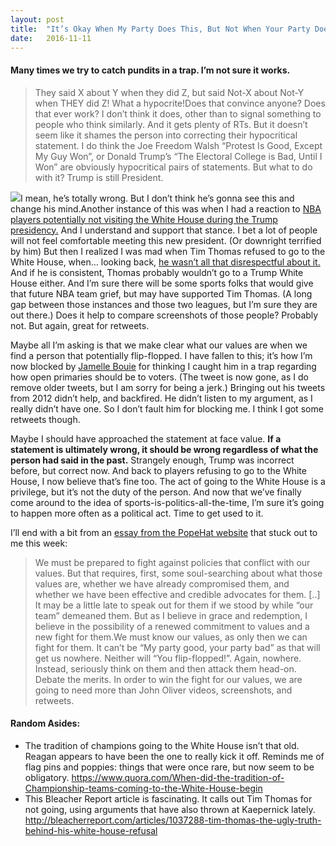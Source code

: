 ```yaml
---
layout:	post
title:	"It’s Okay When My Party Does This, But Not When Your Party Does It Too"
date:	2016-11-11
---
```


  #### Many times we try to catch pundits in a trap. I’m not sure it works.


> They said X about Y when they did Z, but said Not-X about Not-Y when THEY did Z! What a hypocrite!Does that convince anyone? Does that ever work? I don’t think it does, other than to signal something to people who think similarly. And it gets plenty of RTs. But it doesn’t seem like it shames the person into correcting their hypocritical statement. I do think the Joe Freedom Walsh “Protest Is Good, Except My Guy Won”, or Donald Trump’s “The Electoral College is Bad, Until I Won” are obviously hypocritical pairs of statements. But what to do with it? Trump is still President.

![](/img/1*tAusPbMGkOl6BeAWY17zmQ.jpeg)I mean, he’s totally wrong. But I don’t think he’s gonna see this and change his mind.Another instance of this was when I had a reaction to [NBA players potentially not visiting the White House during the Trump presidency.](http://ftw.usatoday.com/2016/11/jalen-rose-nba-players-white-house-donald-trump-president) And I understand and support that stance. I bet a lot of people will not feel comfortable meeting this new president. (Or downright terrified by him) But then I realized I was mad when Tim Thomas refused to go to the White House, when… looking back, [he wasn’t all that disrespectful about it.](https://www.nhl.com/news/thomas-statement-on-white-house-absence/c-613279) And if he is consistent, Thomas probably wouldn’t go to a Trump White House either. And I’m sure there will be some sports folks that would give that future NBA team grief, but may have supported Tim Thomas. (A long gap between those instances and those two leagues, but I’m sure they are out there.) Does it help to compare screenshots of those people? Probably not. But again, great for retweets.

Maybe all I’m asking is that we make clear what our values are when we find a person that potentially flip-flopped. I have fallen to this; it’s how I’m now blocked by [Jamelle Bouie](https://twitter.com/jbouie) for thinking I caught him in a trap regarding how open primaries should be to voters. (The tweet is now gone, as I do remove older tweets, but I am sorry for being a jerk.) Bringing out his tweets from 2012 didn’t help, and backfired. He didn’t listen to my argument, as I really didn’t have one. So I don’t fault him for blocking me. I think I got some retweets though.

Maybe I should have approached the statement at face value. **If a statement is ultimately wrong, it should be wrong regardless of what the person had said in the past.** Strangely enough, Trump was incorrect before, but correct now. And back to players refusing to go to the White House, I now believe that’s fine too. The act of going to the White House is a privilege, but it’s not the duty of the person. And now that we’ve finally come around to the idea of sports-is-politics-all-the-time, I’m sure it’s going to happen more often as a political act. Time to get used to it.

I’ll end with a bit from an [essay from the PopeHat website](https://popehat.com/2016/11/09/getting-back-to-work-the-day-after/) that stuck out to me this week:


> We must be prepared to fight against policies that conflict with our values. But that requires, first, some soul-searching about what those values are, whether we have already compromised them, and whether we have been effective and credible advocates for them. [..] It may be a little late to speak out for them if we stood by while “our team” demeaned them. But as I believe in grace and redemption, I believe in the possibility of a renewed commitment to values and a new fight for them.We must know our values, as only then we can fight for them. It can’t be “My party good, your party bad” as that will get us nowhere. Neither will “You flip-flopped!”. Again, nowhere. Instead, seriously think on them and then attack them head-on. Debate the merits. In order to win the fight for our values, we are going to need more than John Oliver videos, screenshots, and retweets.

#### Random Asides:

* The tradition of champions going to the White House isn’t that old. Reagan appears to have been the one to really kick it off. Reminds me of flag pins and poppies: things that were once rare, but now seem to be obligatory. <https://www.quora.com/When-did-the-tradition-of-Championship-teams-coming-to-the-White-House-begin>
* This Bleacher Report article is fascinating. It calls out Tim Thomas for not going, using arguments that have also thrown at Kaepernick lately. <http://bleacherreport.com/articles/1037288-tim-thomas-the-ugly-truth-behind-his-white-house-refusal>
  
